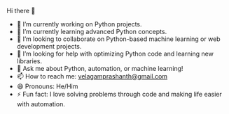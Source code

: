 Hi there 👋

- 🔭 I’m currently working on Python projects.
- 🌱 I’m currently learning advanced Python concepts.
- 👯 I’m looking to collaborate on Python-based machine learning or web development projects.
- 🤔 I’m looking for help with optimizing Python code and learning new libraries.
- 💬 Ask me about Python, automation, or machine learning!
- 📫 How to reach me: velagamprashanth@gmail.com
- 😄 Pronouns: He/Him
- ⚡ Fun fact: I love solving problems through code and making life easier with automation.
